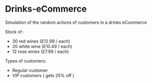 # Drinks-eCommerce
 Simulation of the random actions of customers in a drinks eCommerce
 
 Stock of :
 - 30 red wines (£12.99 / each)
 - 20 white wine (£10.49 / each) 
 - 12 rose wines (£7.99 / each)

 Types of customers:
 - Regular customer
 - VIP customers ( gets 25% off )
